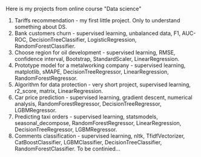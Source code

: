 Here is my projects from online course "Data science"
1) Tariffs recommendation - my first little project. Only to understand something about DS.
2) Bank customers churn - supervised learning, unbalanced data, F1, AUC-ROC, DecisionTreeClassifier, LogisticRegression, RandomForestClassifier.
3) Choose region for oil development - supervised learning, RMSE, confidence interval, Bootstrap, StandardScaler, LinearRegression.
4) Prototype model for a metalworking company - supervised learning, matplotlib, sMAPE, DecisionTreeRegressor, LinearRegression, RandomForestRegressor.
5) Algorithm for data protection - very short project, supervised learning, r2_score, matrix, LinearRegression.
6) Car price prediction - supervised learning, gradient descent, numerical analysis, RandomForestRegressor, DecisionTreeRegressor, LGBMRegressor.
7) Predicting taxi orders - supervised learning, statsmodels, seasonal_decompose,  RandomForestRegressor, LinearRegression, DecisionTreeRegressor, LGBMRegressor.
8) Comments сlassification - supervised learning, nltk, TfidfVectorizer, CatBoostClassifier, LGBMClassifier, DecisionTreeClassifier, RandomForestClassifier.
To be continied...
